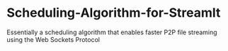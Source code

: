 # Scheduling-Algorithm-for-StreamIt
Essentially a scheduling algorithm that enables faster P2P file streaming using the Web Sockets Protocol
